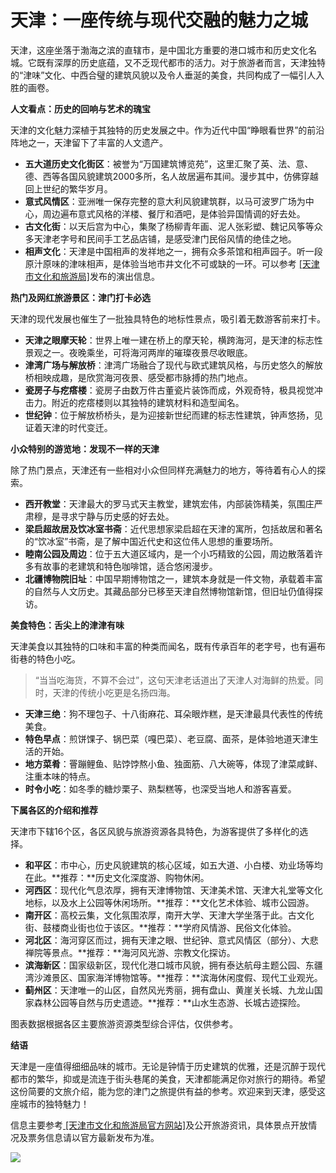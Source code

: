 # 天津：一座传统与现代交融的魅力之城  

天津，这座坐落于渤海之滨的直辖市，是中国北方重要的港口城市和历史文化名城。它既有深厚的历史底蕴，又不乏现代都市的活力。对于旅游者而言，天津独特的“津味”文化、中西合璧的建筑风貌以及令人垂涎的美食，共同构成了一幅引人入胜的画卷。  

**人文看点：历史的回响与艺术的瑰宝**  

天津的文化魅力深植于其独特的历史发展之中。作为近代中国“睁眼看世界”的前沿阵地之一，天津留下了丰富的人文遗产。  

* **五大道历史文化街区**：被誉为“万国建筑博览苑”，这里汇聚了英、法、意、德、西等各国风貌建筑2000多所，名人故居遍布其间。漫步其中，仿佛穿越回上世纪的繁华岁月。  
* **意式风情区**：亚洲唯一保存完整的意大利风貌建筑群，以马可波罗广场为中心，周边遍布意式风格的洋楼、餐厅和酒吧，是体验异国情调的好去处。  
* **古文化街**：以天后宫为中心，集聚了杨柳青年画、泥人张彩塑、魏记风筝等众多天津老字号和民间手工艺品店铺，是感受津门民俗风情的绝佳之地。  
* **相声文化**：天津是中国相声的发祥地之一，拥有众多茶馆和相声园子。听一段原汁原味的津味相声，是体验当地市井文化不可或缺的一环。可以参考 <a href="http://whly.tj.gov.cn" target="_blank">[天津市文化和旅游局]</a>发布的演出信息。  

**热门及网红旅游景区：津门打卡必选**  

天津的现代发展也催生了一批独具特色的地标性景点，吸引着无数游客前来打卡。  

* **天津之眼摩天轮**：世界上唯一建在桥上的摩天轮，横跨海河，是天津的标志性景观之一。夜晚乘坐，可将海河两岸的璀璨夜景尽收眼底。  
* **津湾广场与解放桥**：津湾广场融合了现代与欧式建筑风格，与历史悠久的解放桥相映成趣，是欣赏海河夜景、感受都市脉搏的热门地点。  
* **瓷房子与疙瘩楼**：瓷房子由数万件古董瓷片装饰而成，外观奇特，极具视觉冲击力。附近的疙瘩楼则以其独特的建筑材料和造型闻名。  
* **世纪钟**：位于解放桥桥头，是为迎接新世纪而建的标志性建筑，钟声悠扬，见证着天津的时代变迁。  

**小众特别的游览地：发现不一样的天津**  

除了热门景点，天津还有一些相对小众但同样充满魅力的地方，等待着有心人的探索。  

* **西开教堂**：天津最大的罗马式天主教堂，建筑宏伟，内部装饰精美，氛围庄严肃穆，是寻求宁静与历史感的好去处。  
* **梁启超故居及饮冰室书斋**：近代思想家梁启超在天津的寓所，包括故居和著名的“饮冰室”书斋，是了解中国近代史和这位伟人思想的重要场所。  
* **睦南公园及周边**：位于五大道区域内，是一个小巧精致的公园，周边散落着许多有故事的老建筑和特色咖啡馆，适合悠闲漫步。  
* **北疆博物院旧址**：中国早期博物馆之一，建筑本身就是一件文物，承载着丰富的自然与人文历史。其藏品部分已移至天津自然博物馆新馆，但旧址仍值得探访。  

**美食特色：舌尖上的津津有味**  

天津美食以其独特的口味和丰富的种类而闻名，既有传承百年的老字号，也有遍布街巷的特色小吃。  

>“当当吃海货，不算不会过”，这句天津老话道出了天津人对海鲜的热爱。同时，天津的传统小吃更是名扬四海。  

* **天津三绝**：狗不理包子、十八街麻花、耳朵眼炸糕，是天津最具代表性的传统美食。  
* **特色早点**：煎饼馃子、锅巴菜（嘎巴菜）、老豆腐、面茶，是体验地道天津生活的开始。  
* **地方菜肴**：罾蹦鲤鱼、贴饽饽熬小鱼、独面筋、八大碗等，体现了津菜咸鲜、注重本味的特点。  
* **时令小吃**：如冬季的糖炒栗子、熟梨糕等，也深受当地人和游客喜爱。  

**下属各区的介绍和推荐**  

天津市下辖16个区，各区风貌与旅游资源各具特色，为游客提供了多样化的选择。  

* **和平区**：市中心，历史风貌建筑的核心区域，如五大道、小白楼、劝业场等均在此。**推荐：**历史文化深度游、购物休闲。  
* **河西区**：现代化气息浓厚，拥有天津博物馆、天津美术馆、天津大礼堂等文化地标，以及水上公园等休闲场所。**推荐：**文化艺术体验、城市公园游。  
* **南开区**：高校云集，文化氛围浓厚，南开大学、天津大学坐落于此。古文化街、鼓楼商业街也位于该区。**推荐：**学府风情游、民俗文化体验。  
* **河北区**：海河穿区而过，拥有天津之眼、世纪钟、意式风情区（部分）、大悲禅院等景点。**推荐：**海河风光游、宗教文化探访。  
* **滨海新区**：国家级新区，现代化港口城市风貌，拥有泰达航母主题公园、东疆湾沙滩景区、国家海洋博物馆等。**推荐：**滨海休闲度假、现代工业观光。  
* **蓟州区**：天津唯一的山区，自然风光秀丽，拥有盘山、黄崖关长城、九龙山国家森林公园等自然与历史遗迹。**推荐：**山水生态游、长城古迹探险。  

图表数据根据各区主要旅游资源类型综合评估，仅供参考。  

**结语**  

天津是一座值得细细品味的城市。无论是钟情于历史建筑的优雅，还是沉醉于现代都市的繁华，抑或是流连于街头巷尾的美食，天津都能满足你对旅行的期待。希望这份简要的文旅介绍，能为您的津门之旅提供有益的参考。欢迎来到天津，感受这座城市的独特魅力！  

信息主要参考<a href="http://whly.tj.gov.cn" target="_blank"> [天津市文化和旅游局官方网站]</a>及公开旅游资讯，具体景点开放情况及票务信息请以官方最新发布为准。  

![](http://www.onegreen.net/maps/Upload_maps/201610/2016102316180768.jpg)  
